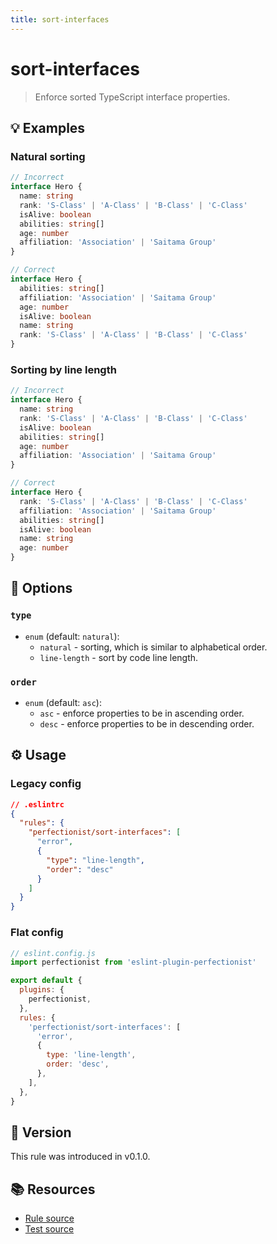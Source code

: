 ```yaml
---
title: sort-interfaces
---
```


# sort-interfaces

> Enforce sorted TypeScript interface properties.

## 💡 Examples

### Natural sorting

```ts
// Incorrect
interface Hero {
  name: string
  rank: 'S-Class' | 'A-Class' | 'B-Class' | 'C-Class'
  isAlive: boolean
  abilities: string[]
  age: number
  affiliation: 'Association' | 'Saitama Group'
}

// Correct
interface Hero {
  abilities: string[]
  affiliation: 'Association' | 'Saitama Group'
  age: number
  isAlive: boolean
  name: string
  rank: 'S-Class' | 'A-Class' | 'B-Class' | 'C-Class'
}
```

### Sorting by line length

```ts
// Incorrect
interface Hero {
  name: string
  rank: 'S-Class' | 'A-Class' | 'B-Class' | 'C-Class'
  isAlive: boolean
  abilities: string[]
  age: number
  affiliation: 'Association' | 'Saitama Group'
}

// Correct
interface Hero {
  rank: 'S-Class' | 'A-Class' | 'B-Class' | 'C-Class'
  affiliation: 'Association' | 'Saitama Group'
  abilities: string[]
  isAlive: boolean
  name: string
  age: number
}
```

## 🔧 Options

### `type`

- `enum` (default: `natural`):
  - `natural` - sorting, which is similar to alphabetical order.
  - `line-length` - sort by code line length.

### `order`

- `enum` (default: `asc`):
  - `asc` - enforce properties to be in ascending order.
  - `desc` - enforce properties to be in descending order.

## ⚙️ Usage

### Legacy config

```json
// .eslintrc
{
  "rules": {
    "perfectionist/sort-interfaces": [
      "error",
      {
        "type": "line-length",
        "order": "desc"
      }
    ]
  }
}
```

### Flat config

<!-- prettier-ignore -->
```js
// eslint.config.js
import perfectionist from 'eslint-plugin-perfectionist'

export default {
  plugins: {
    perfectionist,
  },
  rules: {
    'perfectionist/sort-interfaces': [
      'error',
      {
        type: 'line-length',
        order: 'desc',
      },
    ],
  },
}
```

## 🚀 Version

This rule was introduced in v0.1.0.

## 📚 Resources

- [Rule source](https://github.com/azat-io/eslint-plugin-perfectionist/blob/main/rules/sort-interfaces.ts)
- [Test source](https://github.com/azat-io/eslint-plugin-perfectionist/blob/main/test/sort-interfaces.test.ts)
